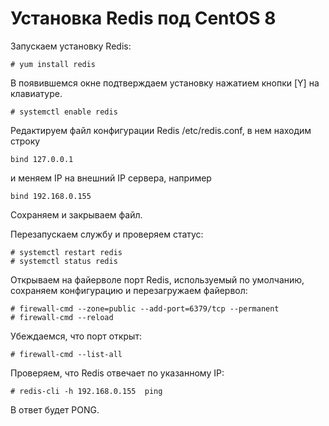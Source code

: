 # Установка Redis под CentOS 8

Запускаем установку Redis:
```
# yum install redis
```
В появившемся окне подтверждаем установку нажатием кнопки [Y] на клавиатуре.
```
# systemctl enable redis
```
Редактируем файл конфигурации Redis /etc/redis.conf, в нем находим строку 
```
bind 127.0.0.1
```
и меняем IP на внешний IP сервера, например
```
bind 192.168.0.155
```
Сохраняем и закрываем файл.

Перезапускаем службу и проверяем статус:
```
# systemctl restart redis
# systemctl status redis
```
	
Открываем на файерволе порт Redis, используемый по умолчанию, сохраняем конфигурацию и перезагружаем файервол:
```
# firewall-cmd --zone=public --add-port=6379/tcp --permanent
# firewall-cmd --reload
```
Убеждаемся, что порт открыт:
```
# firewall-cmd --list-all
```
Проверяем, что Redis отвечает по указанному IP:
```
# redis-cli -h 192.168.0.155  ping
```
В ответ будет PONG.
	


